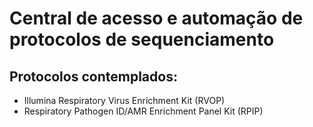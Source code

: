 # Central de acesso e automação de protocolos de sequenciamento

## Protocolos contemplados:
- Illumina Respiratory Virus Enrichment Kit (RVOP)
- Respiratory Pathogen ID/AMR Enrichment Panel Kit (RPIP)
